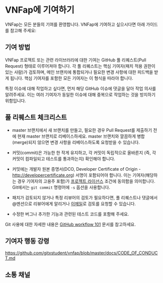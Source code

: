 # VNFap에 기여하기

VNFap는 모든 분들의 기여를 환영합니다. VNFap에 기여하고 싶으시다면 아래 가이드를 참고해 주세요:

## 기여 방법

VNFap 프로젝트 또는 관련 라이브러리에 대한 기여는 GitHub 풀 리퀘스트(Pull Request) 형태로 이루어져야 합니다.
각 풀 리퀘스트는 핵심 기여자(패치 적용 권한이 있는 사람)가 검토하며,
메인 브랜치에 통합되거나 필요한 변경 사항에 대한 피드백을 받게 됩니다.
핵심 기여자를 포함한 모든 기여자는 이 형식을 따라야 합니다.

특정 이슈에 대해 작업하고 싶다면, 먼저 해당 GitHub 이슈에 댓글을 달아 작업 의사를 알려주세요.
이는 여러 기여자가 동일한 이슈에 대해 중복으로 작업하는 것을 방지하기 위함입니다.

## 풀 리퀘스트 체크리스트

- master 브랜치에서 새 브랜치를 만들고, 필요한 경우 Pull Request를 제출하기 전에 현재 master
  브랜치로 리베이스하세요. master 브랜치와 깔끔하게 병합(merge)되지 않으면 변경 사항을
  리베이스하도록 요청받을 수 있습니다.

- 커밋(commit)은 가능한 한 작게 유지하고, 각 커밋이 독립적으로 올바른지 (즉, 각 커밋이 컴파일되고 테스트를 통과하는지) 확인해야 합니다.

- 커밋에는 개발자 원본 증명서(DCO, Developer Certificate of Origin - http://developercertificate.org) 서명이 포함되어야 합니다. 이는 기여자(해당하는 경우
  기여자의 고용주 포함)가 [프로젝트 라이선스](../LICENCE) 조건에 동의함을 의미합니다.
  Git에서는 `git commit` 명령어에 `-s` 옵션을 사용합니다.

- 패치가 검토되지 않거나 특정 리뷰어의 검토가 필요하다면, 풀 리퀘스트나 댓글에서
  @멘션으로 리뷰어에게 알리거나 [이메일](mailto:info@vnfap.com)로 검토를 요청할 수 있습니다.

- 수정한 버그나 추가한 기능과 관련된 테스트 코드를 포함해 주세요.

Git 사용에 대한 자세한 내용은 [GitHub workflow 101](https://github.com/servo/servo/wiki/GitHub-workflow) 문서를 참고하세요.

## 기여자 행동 강령

https://github.com/gitxstudent/vnfap/blob/master/docs/CODE_OF_CONDUCT.md

## 소통 채널

